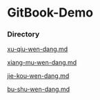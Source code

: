 # GitBook-Demo

### Directory

[xu-qiu-wen-dang.md](xu-qiu-wen-dang.md "mention")

[xiang-mu-wen-dang.md](xiang-mu-wen-dang.md "mention")

[jie-kou-wen-dang.md](jie-kou-wen-dang.md "mention")

[bu-shu-wen-dang.md](bu-shu-wen-dang.md "mention")
